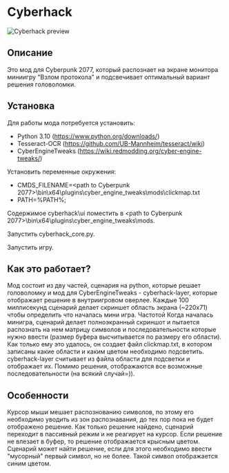 # Cyberhack

![Cyberhack preview](https://github.com/YuriyAgapov/cyberhack/blob/master/media/cyberhack_preview.gif)

## Описание
Это мод для Cyberpunk 2077, который распознает на экране монитора миниигру "Взлом протокола" и подсвечивает оптимальный вариант решения головоломки.

## Установка
Для работы мода потребуется установить:
* Python 3.10 (https://www.python.org/downloads/)
* Tesseract-OCR (https://github.com/UB-Mannheim/tesseract/wiki)
* CyberEngineTweaks (https://wiki.redmodding.org/cyber-engine-tweaks/)

Установить переменные окружения:
* CMDS_FILENAME=<path to Cyberpunk 2077>\bin\x64\plugins\cyber_engine_tweaks\mods\clickmap.txt
* PATH=%PATH%;<path to Tesseract-OCR>

Содержимое cyberhack\ui поместить в <path to Cyberpunk 2077>\bin\x64\plugins\cyber_engine_tweaks\mods.

Запустить cyberhack_core.py.

Запустить игру.

## Как это работает?
Мод состоит из дву частей, сценария на python, которые решает головоломку и мод для CyberEngineTweaks - cyberhack-layer, которые отображает решение в внутриигровом оверлее.
Каждые 100 миллисекунд сценарий делает скриншет область экрана (~220x71) чтобы определить что началась мини игра. Частотой 
Когда началась минигра, сценарий делает полноэкранный скриншот и пытается распознать на нем матрицу символов и последовательности которые нужно ввести (размер буфера высчитывается по размеру его области).
Как только ему это удалось, он создает файл clickmap.txt, в котором записаны какие области и каким цветом необходимо подсветить.
cyberhack-layer считывает из файла области для подсветки и отображает их.
Помимо решения, отображаются все возможные последовательности (на всякий случай=)).

## Особенности
Курсор мыши мешает распознованию символов, по этому его необходимо уводить из зон распознавания, до тех пор пока не будет отображено решение. Как только решение найдено, сценарий переходит в пассивный режим и не реагирует на курсор.
Если решение не влезает в буфер, то решение отображается крысным цветом.
Сценарий может найти решение, если для этого необходимо ввести "мусорный" первый символ, но не более. Такой символ отображается синим цветом.
